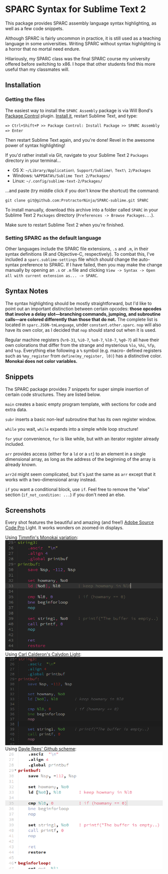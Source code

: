 # SPARC Syntax for Sublime Text 2

This package provides SPARC assembly language syntax highlighting, as well as a
few code snippets.

Although SPARC is fairly uncommon in practice, it is still used as a teaching
language in some universities. Writing SPARC without syntax highlighting is a
horror that no mortal need endure.

Hilariously, my SPARC class was the final SPARC course my university offered
before switching to x86. I hope that other students find this more useful than
my classmates will.

## Installation

### Getting the files

The easiest way to install the `SPARC Assembly` package is via Will Bond's
[Package Control][pc] plugin. [Install it][pc-install], restart Sublime Text,
and type:

    => Ctrl+Shift+P >> Package Control: Install Package >> SPARC Assembly => Enter

Then restart Sublime Text again, and you're done! Revel in the awesome power of
syntax highlighting!

If you'd rather install via Git, navigate to your Sublime Text 2 `Packages`
directory in your terminal...

- OS X: `~/Library/Application\ Support/Sublime\ Text\ 2/Packages`
- Windows: `%APPDATA%/Sublime Text 2/Packages/`
- Linux: `~/.config/sublime-text-2/Packages/`

...and paste (try middle click if you don't know the shortcut) the command:

	git clone git@github.com:ProtractorNinja/SPARC-sublime.git SPARC

To install manually, download this archive into a folder called `SPARC` in your
Sublime Text 2 `Packages` directory (`Preferences -> Browse Packages...`).

Make sure to restart Sublime Text 2 when you're finished.

### Setting SPARC as the default language

Other languages include the SPARC file extensions, `.s` and `.m`, in their
syntax definitions (R and Objective-C, respectively). To combat this, I've
included a `sparc.sublime-settings` file which *should* change the auto-syntax
preference to SPARC. If I have failed, then you may make the change manually by
opening an `.s` or `.m` file and clicking  `View -> Syntax -> Open all with
current extension as... -> SPARC`.

## Syntax Notes 

The syntax highlighting should be mostly straightforward, but I'd like to point
out an important distinction between certain opcodes: **those opcodes that
involve a delay slot—branching commands, jumping, and subroutine calls—are
colored differently than those that do not.** The complete list is located in
`sparc.JSON-tmLanguage`, under `constant.other.sparc`. `nop` will also have
its own color, as I decided that `nop` should stand out when it is used.

Regular machine registers (`%r0-31`, `%i0-7`, `%o0-7`, `%l0-7`, `%g0-7`) all
have their own colorations that differ from the strange and mysterious `%lo`,
`%hi`, `%fp`, and `%sp`. Everything else following a `%` symbol (e.g. macro-
defined registers such as `%my_register` from `define(my_register, l0)`) has a
distinctive color. **Monokai does not color variables.**

## Snippets

The SPARC package provides 7 snippets for super simple insertion of certain
code structures. They are listed below.

`main` creates a basic empty program template, with sections for code and extra
data.

`subr` inserts a basic non-leaf subroutine that has its own register window.

`while` you wait, `while` expands into a simple while loop structure!

`for` your convenience, `for` is like while, but with an iterator register
already included.

`arr` provides access (either for a `ld` or a `st`) to an element in a single
dimensional array, as long as the address of the beginning of the array is
already known.

`arr2d` might seem complicated, but it's just the same as `arr` except that it
works with a two-dimensional array instead.

`if` you want a conditional block, use `if`. Feel free to remove the "else"
section (`if_not_condition: ...`) if you don't need an else.


## Screenshots

Every shot features the beautiful and amazing (and free!) [Adobe Source Code
Pro][font] Light. It works wonders on zoomed-in displays.

Using [Timmfin's Monokai variation][t-git]: ![Monokai Timmfin][t-img]  
Using [Carl Calderon's Calydon Light][c-git]: ![Calydon Light][c-img]  
Using [Dayle Rees' Github scheme][r-git]: ![Dayle Rees' Github][r-img]  

[font]:  https://blogs.adobe.com/typblography/2012/09/source-code-pro.html
[t-git]: https://github.com/timmfin/monokai-timmfin
[t-img]: screenshots/sparc-monokai-timmfin.png
[c-git]: https://github.com/carlcalderon/sublime-color-schemes
[c-img]: screenshots/sparc-calydon-light.png
[r-git]: https://github.com/daylerees/colour-schemes
[r-img]: screenshots/sparc-dayle-rees-github.png
[pc-install]: http://wbond.net/sublime_packages/package_control/installation
[pc]: http://wbond.net/sublime_packages/package_control
